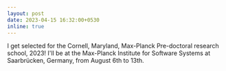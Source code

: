 ```yaml
---
layout: post
date: 2023-04-15 16:32:00+0530
inline: true
---
```


I get selected for the Cornell, Maryland, Max-Planck Pre-doctoral research school, 2023! I'll be at the Max-Planck Institute for Software Systems at Saarbrücken, Germany, from August 6th to 13th.
